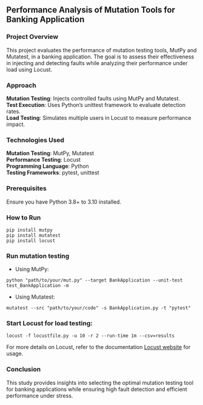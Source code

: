 ## Performance Analysis of Mutation Tools for Banking Application
### Project Overview
This project evaluates the performance of mutation testing tools, MutPy and Mutatest, in a banking application. The goal is to assess their effectiveness in injecting and detecting faults while analyzing their performance under load using Locust.

### Approach
**Mutation Testing**: Injects controlled faults using MutPy and Mutatest.\
**Test Execution**: Uses Python’s unittest framework to evaluate detection rates.\
**Load Testing**: Simulates multiple users in Locust to measure performance impact.

### Technologies Used
**Mutation Testing**: MutPy, Mutatest\
**Performance Testing**: Locust\
**Programming Language**: Python\
**Testing Frameworks**: pytest, unittest

### Prerequisites
Ensure you have Python 3.8+ to 3.10 installed.

### How to Run
```
pip install mutpy
pip install mutatest
pip install locust
```

### Run mutation testing
- Using MutPy:
```
python "path/to/your/mut.py" --target BankApplication --unit-test test_BankApplication -m
```

- Using Mutatest:
```
mutatest --src "path/to/your/code" -s BankApplication.py -t "pytest"
```

### Start Locust for load testing:
```
locust -f locustfile.py -u 10 -r 2 --run-time 1m --csv=results  
```
For more details on Locust, refer to the documentation [Locust website](https://locust.io/) for usage.

### Conclusion
This study provides insights into selecting the optimal mutation testing tool for banking applications while ensuring high fault detection and efficient performance under stress.

